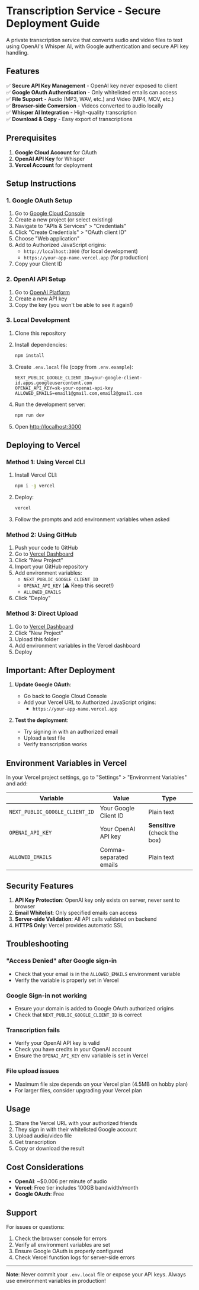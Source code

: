 # Transcription Service - Secure Deployment Guide

A private transcription service that converts audio and video files to text using OpenAI's Whisper AI, with Google authentication and secure API key handling.

## Features

✅ **Secure API Key Management** - OpenAI key never exposed to client  
✅ **Google OAuth Authentication** - Only whitelisted emails can access  
✅ **File Support** - Audio (MP3, WAV, etc.) and Video (MP4, MOV, etc.)  
✅ **Browser-side Conversion** - Videos converted to audio locally  
✅ **Whisper AI Integration** - High-quality transcription  
✅ **Download & Copy** - Easy export of transcriptions  

## Prerequisites

1. **Google Cloud Account** for OAuth
2. **OpenAI API Key** for Whisper
3. **Vercel Account** for deployment

## Setup Instructions

### 1. Google OAuth Setup

1. Go to [Google Cloud Console](https://console.cloud.google.com/)
2. Create a new project (or select existing)
3. Navigate to "APIs & Services" > "Credentials"
4. Click "Create Credentials" > "OAuth client ID"
5. Choose "Web application"
6. Add to Authorized JavaScript origins:
   - `http://localhost:3000` (for local development)
   - `https://your-app-name.vercel.app` (for production)
7. Copy your Client ID

### 2. OpenAI API Setup

1. Go to [OpenAI Platform](https://platform.openai.com/api-keys)
2. Create a new API key
3. Copy the key (you won't be able to see it again!)

### 3. Local Development

1. Clone this repository
2. Install dependencies:
   ```bash
   npm install
   ```

3. Create `.env.local` file (copy from `.env.example`):
   ```env
   NEXT_PUBLIC_GOOGLE_CLIENT_ID=your-google-client-id.apps.googleusercontent.com
   OPENAI_API_KEY=sk-your-openai-api-key
   ALLOWED_EMAILS=email1@gmail.com,email2@gmail.com
   ```

4. Run the development server:
   ```bash
   npm run dev
   ```

5. Open [http://localhost:3000](http://localhost:3000)

## Deploying to Vercel

### Method 1: Using Vercel CLI

1. Install Vercel CLI:
   ```bash
   npm i -g vercel
   ```

2. Deploy:
   ```bash
   vercel
   ```

3. Follow the prompts and add environment variables when asked

### Method 2: Using GitHub

1. Push your code to GitHub
2. Go to [Vercel Dashboard](https://vercel.com/dashboard)
3. Click "New Project"
4. Import your GitHub repository
5. Add environment variables:
   - `NEXT_PUBLIC_GOOGLE_CLIENT_ID`
   - `OPENAI_API_KEY` (⚠️ Keep this secret!)
   - `ALLOWED_EMAILS`
6. Click "Deploy"

### Method 3: Direct Upload

1. Go to [Vercel Dashboard](https://vercel.com/dashboard)
2. Click "New Project"
3. Upload this folder
4. Add environment variables in the Vercel dashboard
5. Deploy

## Important: After Deployment

1. **Update Google OAuth**:
   - Go back to Google Cloud Console
   - Add your Vercel URL to Authorized JavaScript origins:
     - `https://your-app-name.vercel.app`

2. **Test the deployment**:
   - Try signing in with an authorized email
   - Upload a test file
   - Verify transcription works

## Environment Variables in Vercel

In your Vercel project settings, go to "Settings" > "Environment Variables" and add:

| Variable | Value | Type |
|----------|--------|------|
| `NEXT_PUBLIC_GOOGLE_CLIENT_ID` | Your Google Client ID | Plain text |
| `OPENAI_API_KEY` | Your OpenAI API key | **Sensitive** (check the box) |
| `ALLOWED_EMAILS` | Comma-separated emails | Plain text |

## Security Features

1. **API Key Protection**: OpenAI key only exists on server, never sent to browser
2. **Email Whitelist**: Only specified emails can access
3. **Server-side Validation**: All API calls validated on backend
4. **HTTPS Only**: Vercel provides automatic SSL

## Troubleshooting

### "Access Denied" after Google sign-in
- Check that your email is in the `ALLOWED_EMAILS` environment variable
- Verify the variable is properly set in Vercel

### Google Sign-in not working
- Ensure your domain is added to Google OAuth authorized origins
- Check that `NEXT_PUBLIC_GOOGLE_CLIENT_ID` is correct

### Transcription fails
- Verify your OpenAI API key is valid
- Check you have credits in your OpenAI account
- Ensure the `OPENAI_API_KEY` env variable is set in Vercel

### File upload issues
- Maximum file size depends on your Vercel plan (4.5MB on hobby plan)
- For larger files, consider upgrading your Vercel plan

## Usage

1. Share the Vercel URL with your authorized friends
2. They sign in with their whitelisted Google account
3. Upload audio/video file
4. Get transcription
5. Copy or download the result

## Cost Considerations

- **OpenAI**: ~$0.006 per minute of audio
- **Vercel**: Free tier includes 100GB bandwidth/month
- **Google OAuth**: Free

## Support

For issues or questions:
1. Check the browser console for errors
2. Verify all environment variables are set
3. Ensure Google OAuth is properly configured
4. Check Vercel function logs for server-side errors

---

**Note**: Never commit your `.env.local` file or expose your API keys. Always use environment variables in production!
